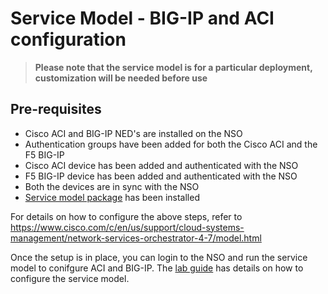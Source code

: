 
# Service Model - BIG-IP and ACI configuration

>**Please note that the service model is for a particular deployment, customization will be needed before use**

## Pre-requisites ##

* Cisco ACI and BIG-IP NED's are installed on the NSO
* Authentication groups have been added for both the Cisco ACI and the F5 BIG-IP
* Cisco ACI device has been added and authenticated with the NSO
* F5 BIG-IP device has been added and authenticated with the NSO
* Both the devices are in sync with the NSO
* [Service model package](https://github.com/f5devcentral/f5-aci-integration-automation-ansible/tree/master/Labs/NSOWorkflow/serviceModel) has been installed

For details on how to configure the above steps, refer to
https://www.cisco.com/c/en/us/support/cloud-systems-management/network-services-orchestrator-4-7/model.html

Once the setup is in place, you can login to the NSO and run the service model to conifgure ACI and BIG-IP. The [lab guide](https://github.com/f5devcentral/f5-aci-integration-automation-ansible/blob/master/Labs/NSOWorkflow/LabSteps.md) has details on how to configure the service model.

